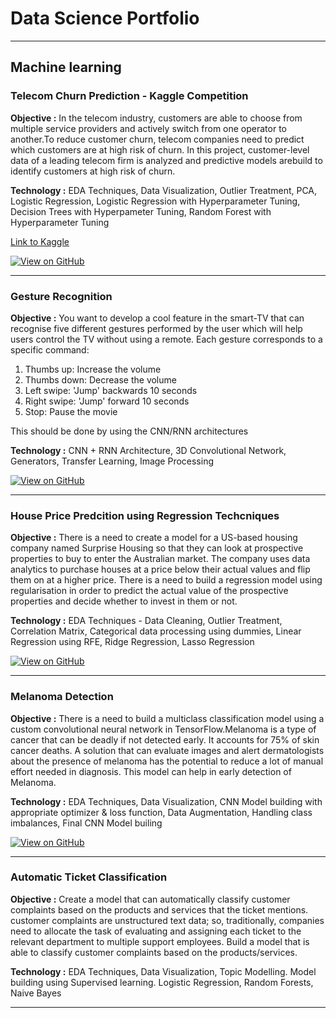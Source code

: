 # Data Science Portfolio
---
## Machine learning

### Telecom Churn Prediction - Kaggle Competition
**Objective :** In the telecom industry, customers are able to choose from multiple service providers and actively switch from one operator to another.To reduce customer churn, telecom companies need to predict which customers are at high risk of churn. In this project, customer-level data of a leading telecom firm is analyzed and predictive models arebuild to identify customers at high risk of churn.

**Technology :** EDA Techniques, Data Visualization, Outlier Treatment, PCA, Logistic Regression, Logistic Regression with Hyperparameter Tuning, Decision Trees with Hyperpameter Tuning, Random Forest with Hyperparameter Tuning

[Link to Kaggle](https://www.kaggle.com/competitions/telecom-churn-case-study-hackathon-c34/overview)

[![View on GitHub](https://img.shields.io/badge/GitHub-View_on_GitHub-blue?logo=GitHub)](https://github.com/SreevalliK/Telecom-Churn)

---
### Gesture Recognition 
**Objective :** You want to develop a cool feature in the smart-TV that can recognise five different gestures performed by the user which will help users control the TV without using a remote. Each gesture corresponds to a specific command:

1. Thumbs up:  Increase the volume 
2. Thumbs down: Decrease the volume 
3. Left swipe: 'Jump' backwards 10 seconds 
4. Right swipe: 'Jump' forward 10 seconds  
5. Stop: Pause the movie

This should be done by using the CNN/RNN architectures

**Technology :** CNN + RNN Architecture, 3D Convolutional Network, Generators, Transfer Learning, Image Processing

[![View on GitHub](https://img.shields.io/badge/GitHub-View_on_GitHub-blue?logo=GitHub)](https://github.com/SreevalliK/Gesture_Recognition)

---
### House Price Predcition using Regression Techcniques
**Objective :**  There is a need to create a model for a US-based housing company named Surprise Housing so that they can look at prospective properties to buy to enter the Australian market. The company uses data analytics to purchase houses at a price below their actual values and flip them on at a higher price. There is a need to build a regression model using regularisation in order to predict the actual value of the prospective properties and decide whether to invest in them or not.

**Technology :** EDA Techniques - Data Cleaning, Outlier Treatment, Correlation Matrix, Categorical data processing using dummies, Linear Regression using RFE, Ridge Regression, Lasso Regression

[![View on GitHub](https://img.shields.io/badge/GitHub-View_on_GitHub-blue?logo=GitHub)](https://github.com/SreevalliK/Advanced-Regression-Assignment)

---
### Melanoma Detection
**Objective :** There is a need to build a multiclass classification model using a custom convolutional neural network in TensorFlow.Melanoma is a type of cancer that can be deadly if not detected early. It accounts for 75% of skin cancer deaths. A solution that can evaluate images and alert dermatologists about the presence of melanoma has the potential to reduce a lot of manual effort needed in diagnosis. This model can help in early detection of Melanoma.

**Technology :** EDA Techniques, Data Visualization, CNN Model building with appropriate optimizer & loss function, Data Augmentation, Handling class imbalances, Final CNN Model builing

[![View on GitHub](https://img.shields.io/badge/GitHub-View_on_GitHub-blue?logo=GitHub)](https://github.com/SreevalliK/Melanoma_Detection)

---

### Automatic Ticket Classification 
**Objective :** Create a model that can automatically classify customer complaints based on the products and services that the ticket mentions. customer complaints are unstructured text data; so, traditionally, companies need to allocate the task of evaluating and assigning each ticket to the relevant department to multiple support employees. Build a model that is able to classify customer complaints based on the products/services.

**Technology :** EDA Techniques, Data Visualization, Topic Modelling. Model building using Supervised learning. Logistic Regression, Random Forests, Naive Bayes

---
